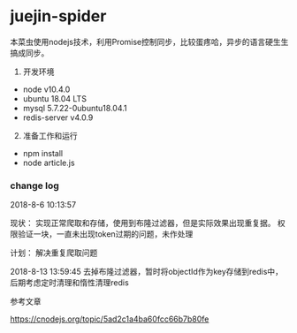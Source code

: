 # juejin-spider
本菜虫使用nodejs技术，利用Promise控制同步，比较蛋疼哈，异步的语言硬生生搞成同步。

1. 开发环境
* node v10.4.0
* ubuntu 18.04 LTS
* mysql 5.7.22-0ubuntu18.04.1
* redis-server v4.0.9

2. 准备工作和运行
* npm install
* node article.js

### change log ###
2018-8-6 10:13:57

现状：
    实现正常爬取和存储，使用到布隆过滤器，但是实际效果出现重复据。
权限验证一块，一直未出现token过期的问题，未作处理

计划：
    解决重复爬取问题

2018-8-13 13:59:45
去掉布隆过滤器，暂时将objectId作为key存储到redis中，后期考虑定时清理和惰性清理redis

参考文章

https://cnodejs.org/topic/5ad2c1a4ba60fcc66b7b80fe
